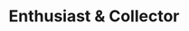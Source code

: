 ---
title: "Enthusiast & Collector"
metaPage: true
displayinlist: false
archive: false
news: false
layout: tagline
---